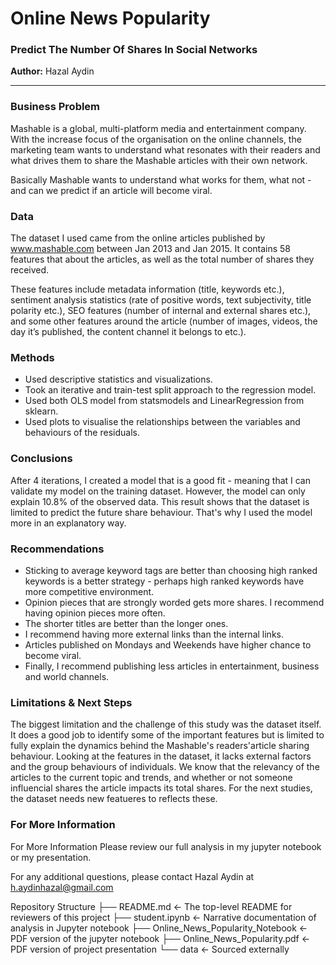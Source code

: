 # Online News Popularity
### Predict The Number Of Shares In Social Networks

**Author:** Hazal Aydin
***

### Business Problem

Mashable is a global, multi-platform media and entertainment company. With the increase focus of the organisation on the online channels, the marketing team wants to understand what resonates with their readers and what drives them to share the Mashable articles with their own network.

Basically Mashable wants to understand what works for them, what not - and can we predict if an article will become viral.

### Data

The dataset I used came from the online articles published by  www.mashable.com between Jan 2013  and Jan 2015.
It contains 58 features that about the articles, as well as the total number of shares they received. 

These features include metadata information (title, keywords etc.), sentiment analysis statistics (rate of positive words, text subjectivity, title polarity etc.), SEO features (number of internal and external shares etc.), and some other features around the article (number of images, videos, the day it’s published, the content channel it belongs to etc.).

### Methods

- Used descriptive statistics and visualizations.
- Took an iterative and train-test split approach to the regression model. 
- Used both OLS model from statsmodels and LinearRegression from sklearn.
- Used plots to visualise the relationships between the variables and behaviours of the residuals.

### Conclusions

After 4 iterations, I created a model that is a good fit - meaning that I can validate my model on the training dataset. However, the model can only explain 10.8% of the observed data. This result shows that the dataset is limited to predict the future share behaviour. That's why I used the model more in an explanatory way.

### Recommendations

- Sticking to average keyword tags are better than choosing high ranked keywords is a better strategy - perhaps high ranked keywords have more competitive environment.
- Opinion pieces that are  strongly worded gets more shares. I recommend having opinion pieces more often.
- The shorter titles are better than the longer ones.
- I recommend having more external links than the internal links.
- Articles published on Mondays and Weekends have higher chance to become viral.
- Finally, I recommend publishing less articles in entertainment, business and world channels.

### Limitations & Next Steps

The biggest limitation and the challenge of this study was the dataset itself. It does a good job to identify some of the important features but is limited to fully explain the dynamics behind the Mashable's readers'article sharing behaviour. Looking at the features in the dataset, it lacks external factors and the group behaviours of individuals. We know that the relevancy of the articles to the current topic and trends, and whether or not someone influencial shares the article impacts its total shares. For the next studies, the dataset needs new featueres to reflects these.

### For More Information

For More Information Please review our full analysis in my jupyter notebook or my presentation.

For any additional questions, please contact Hazal Aydin at h.aydinhazal@gmail.com

Repository Structure 
├── README.md                               <- The top-level README for reviewers of this project 
├── student.ipynb                           <- Narrative documentation of analysis in Jupyter notebook 
├── Online_News_Popularity_Notebook         <- PDF version of the jupyter notebook 
├── Online_News_Popularity.pdf              <- PDF version of project presentation 
└── data                                    <- Sourced externally

